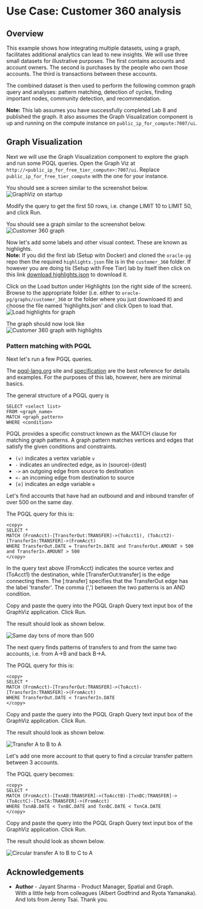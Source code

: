 # Use Case: Customer 360 analysis #

## Overview
This example shows how integrating multiple datasets, using a graph, facilitates additional analytics can lead to new insights. We will use three small datasets for illustrative purposes. The first contains accounts and account  owners. The second is purchases by the people who own those accounts. The third is transactions between these accounts.

The combined dataset is then used to perform the following common graph query and analyses: pattern matching, detection of cycles, finding important nodes, community detection, and recommendation.

**Note:** This lab assumes you have successfully completed Lab 8 and published the graph. It also assumes the Graph Visualization component is up and running on the compute instance on `public_ip_for_compute:7007/ui`.

## Graph Visualization

Next we will use the Graph Visualization component to explore the graph and run some PGQL queries.
Open the Graph Viz at `http://<public_ip_for_free_tier_compute>:7007/ui`. Replace `public_ip_for_free_tier_compute` with the one for your instance.

You should see a screen similar to the screenshot below.  
![GraphViz on startup](../images/ADB_GViz_Landing.png)


Modify the query to get the first 50 rows, i.e. change LIMIT 10 to LIMIT 50, and click Run.

You should see a graph similar to the screenshot below.  
![Customer 360 graph](../images/ADB_GViz_Show50Elements.png)

Now let's add some labels and other visual context. These are known as highlights.  
**Note:** If you did the first lab (Setup witn Docker) and cloned the `oracle-pg` repo then the required `highlights.json` file is in the `customer_360` folder. If however you are doing tis (Setup with Free Tier) lab by itself then click on this link [download highlights.json](highlights.json) to download it.

Click on the Load button under Highlights (on the right side of the screen). Browse to the appropriate folder (i.e. either to `oracle-pg/graphs/customer_360`  or the folder where you just downloaed it) and choose the file named 'highlights.json' and click Open to load that.  
![Load highlights for graph](../../customer_360_analysis/images/GraphVizLoadHighlights.png)

The graph should now look like  
![Customer 360 graph with highlights](../../customer_360_analysis/images/GraphVizWithHighlights.png)

### Pattern matching with PGQL
Next let's run a few PGQL queries. 

The [pgql-lang.org](http://pgql-lang.org) site and [specification](http://pgql-land.org/spec/1.2) are the best reference for details and examples. For the purposes of this lab, however, here are minimal basics. 

The general structure of a PGQL query is
```
SELECT <select list>
FROM <graph_name> 
MATCH <graph_pattern>
WHERE <condition>
```

PGQL provides a specific construct known as the MATCH clause for matching graph patterns. A graph pattern matches vertices and edges that satisfy the given conditions and constraints.  
- `(v)` indicates a vertex variable `v`   
- `-` indicates an undirected edge, as in (source)-(dest)  
- `->` an outgoing edge from source to destination  
- `<-` an incoming edge from destination to source  
- `[e]` indicates an edge variable `e`

Let's find accounts that have had an outbound and and inbound transfer of over 500 on the same day.

The PGQL query for this is:
```
<copy>
SELECT * 
MATCH (FromAcct)-[TransferOut:TRANSFER]->(ToAcct1), (ToAcct2)-[TransferIn:TRANSFER]->(FromAcct)
WHERE TransferOut.DATE = TransferIn.DATE and TransferOut.AMOUNT > 500 and TransferIn.AMOUNT > 500
</copy>
```
In the query text above (FromAcct) indicates the source vertex and (ToAcct1) the destination, while [TransferOut:transfer] is the edge connecting them. The [:transfer] specifies that the TransferOut edge has  the label 'transfer'. The comma (',') between the two patterns is an AND condition. 

Copy and paste the query into the PGQL Graph Query text input box of the GraphViz application.
Click Run.

The result should look as shown below.

![Same day txns of more than 500](../images/ADB_Gviz_SameDayTransfers.png)

The next query finds patterns of transfers to and from the same two accounts, i.e. from A->B and back B->A.

The PGQL query for this is:
```
<copy>
SELECT * 
MATCH (FromAcct)-[TransferOut:TRANSFER]->(ToAcct)-[TransferIn:TRANSFER]->(FromAcct)
WHERE TransferOut.DATE < TransferIn.DATE 
</copy>
```

Copy and paste the query into the PGQL Graph Query text input box of the GraphViz application.
Click Run.

The result should look as shown below.

![Transfer A to B to A](../images/ADB-GViz_ABA_Transfer.png)

Let's add one more account to that query to find a circular transfer pattern between 3 accounts. 

The PGQL query becomes:
```
<copy>
SELECT * 
MATCH (FromAcct)-[TxnAB:TRANSFER]->(ToAcctB)-[TxnBC:TRANSFER]->(ToAcctC)-[TxnCA:TRANSFER]->(FromAcct)
WHERE TxnAB.DATE < TxnBC.DATE and TxnBC.DATE < TxnCA.DATE
</copy>
```

Copy and paste the query into the PGQL Graph Query text input box of the GraphViz application.
Click Run.

The result should look as shown below.

![Circular transfer A to B to C to A](../images/ADB_GViz_ABCA_Transfer.png)


## Acknowledgements ##

- **Author** - Jayant Sharma - Product Manager, Spatial and Graph.  
With a little help from colleagues (Albert Godfrind and Ryota Yamanaka). And lots from Jenny Tsai. Thank you.
